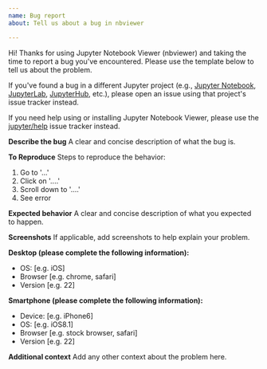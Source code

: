 ```yaml
---
name: Bug report
about: Tell us about a bug in nbviewer

---
```


Hi! Thanks for using Jupyter Notebook Viewer (nbviewer) and taking the time to report a bug you've encountered. Please use the template below to tell us about the problem.

If you've found a bug in a different Jupyter project (e.g., [Jupyter Notebook](http://github.com/jupyter/notebook), [JupyterLab](http://github.com/jupyterlab/jupyterlab), [JupyterHub](http://github.com/jupyterhub/jupyterhub), etc.), please open an issue using that project's issue tracker instead.

If you need help using or installing Jupyter Notebook Viewer, please use the [jupyter/help](https://github.com/jupyter/help) issue tracker instead.

**Describe the bug**
A clear and concise description of what the bug is.

**To Reproduce**
Steps to reproduce the behavior:
1. Go to '...'
2. Click on '....'
3. Scroll down to '....'
4. See error

**Expected behavior**
A clear and concise description of what you expected to happen.

**Screenshots**
If applicable, add screenshots to help explain your problem.

**Desktop (please complete the following information):**
 - OS: [e.g. iOS]
 - Browser [e.g. chrome, safari]
 - Version [e.g. 22]

**Smartphone (please complete the following information):**
 - Device: [e.g. iPhone6]
 - OS: [e.g. iOS8.1]
 - Browser [e.g. stock browser, safari]
 - Version [e.g. 22]

**Additional context**
Add any other context about the problem here.

